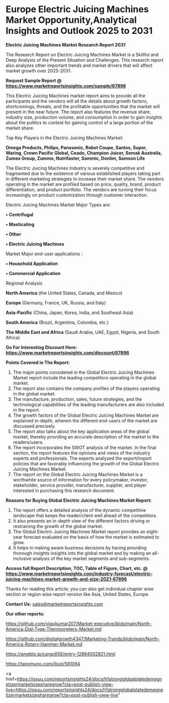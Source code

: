 # Europe Electric Juicing Machines Market Opportunity,Analytical Insights and Outlook 2025 to 2031

<strong>Electric Juicing Machines Market Research Report 2031</strong>

The Research Report on Electric Juicing Machines Market is a Skillful and Deep Analysis of the Present Situation and Challenges. This research report also analyzes other important trends and market drivers that will affect market growth over 2025-2031.

<strong>Request Sample Report @ <a href=https://www.marketreportsinsights.com/sample/67896>https://www.marketreportsinsights.com/sample/67896</a></strong>

This Electric Juicing Machines market report aims to provide all the participants and the vendors will all the details about growth factors, shortcomings, threats, and the profitable opportunities that the market will present in the near future. The report also features the revenue share, industry size, production volume, and consumption in order to gain insights about the politics to contest for gaining control of a large portion of the market share.

Top Key Players in the Electric Juicing Machines Market:

<strong>Omega Products, Philips, Panasonic, Robot Coupe, Santos, Supor, Waring, Crown Pacific Global, Ceado, Champion Juicer, Semak Australia, Zumex Group, Zummo, Nutrifaster, Sammic, Donlim, Samson Life</strong>

The Electric Juicing Machines Industry is severely competitive and fragmented due to the existence of various established players taking part in different marketing strategies to increase their market share. The vendors operating in the market are profiled based on price, quality, brand, product differentiation, and product portfolio. The vendors are turning their focus increasingly on product customization through customer interaction.

Electric Juicing Machines Market Major Types are:

<strong>• Centrifugal

• Masticating

• Other

• Electric Juicing Machines</strong>

Market Major end-user applications :

<strong>• Household Application

• Commercial Application</strong>

Regional Analysis

</u><strong><b>North America</b></strong> (the United States, Canada, and Mexico)

<strong><b>Europe </b></strong>(Germany, France, UK, Russia, and Italy)

<strong><b>Asia-Pacific</b></strong> (China, Japan, Korea, India, and Southeast Asia)

<strong><b>South America</b></strong> (Brazil, Argentina, Colombia, etc.)

<strong><b>The Middle East and Africa</b></strong> (Saudi Arabia, UAE, Egypt, Nigeria, and South Africa)

<strong>Go For Interesting Discount Here: <a href=https://www.marketreportsinsights.com/discount/67896>https://www.marketreportsinsights.com/discount/67896</a></strong>

<strong>Points Covered in The Report:</strong>
<ol>
  <li>The major points considered in the Global Electric Juicing Machines Market report include the leading competitors operating in the global market.</li>
  <li>The report also contains the company profiles of the players operating in the global market.</li>
  <li>The manufacture, production, sales, future strategies, and the technological capabilities of the leading manufacturers are also included in the report.</li>
  <li>The growth factors of the Global Electric Juicing Machines Market are explained in-depth, wherein the different end-users of the market are discussed precisely.</li>
  <li>The report also talks about the key application areas of the global market, thereby providing an accurate description of the market to the readers/users.</li>
  <li>The report incorporates the SWOT analysis of the market. In the final section, the report features the opinions and views of the industry experts and professionals. The experts analyzed the export/import policies that are favorably influencing the growth of the Global Electric Juicing Machines Market.</li>
  <li>The report on the Global Electric Juicing Machines Market is a worthwhile source of information for every policymaker, investor, stakeholder, service provider, manufacturer, supplier, and player interested in purchasing this research document.</li>
</ol>
<strong>Reasons for Buying Global Electric Juicing Machines Market Report:</strong>

<ol>
  <li>The report offers a detailed analysis of the dynamic competitive landscape that keeps the reader/client well ahead of the competitors.</li>
  <li>It also presents an in-depth view of the different factors driving or restraining the growth of the global market.</li>
  <li>The Global Electric Juicing Machines Market report provides an eight-year forecast evaluated on the basis of how the market is estimated to grow.</li>
  <li>It helps in making aware business decisions by having providing thorough insights insights into the global market and by making an all-inclusive analysis of the key market segments and sub-segments.</li>
</ol>
<strong>Access full Report Description, TOC, Table of Figure, Chart, etc. @ <a href=https://www.marketreportsinsights.com/industry-forecast/electric-juicing-machines-market-growth-and-size-2021-67896>https://www.marketreportsinsights.com/industry-forecast/electric-juicing-machines-market-growth-and-size-2021-67896</a></strong>


Thanks for reading this article; you can also get individual chapter wise section or region wise report version like Asia, United States, Europe.

<strong>Contact Us:</strong>
sales@marketreportsinsights.com

<strong>Our other reports:</strong>

<a href=https://github.com/vijaykumar207/Market-executive/blob/main/North-America-Dial-Type-Thermometers-Market.md>https://github.com/vijaykumar207/Market-executive/blob/main/North-America-Dial-Type-Thermometers-Market.md</a>

<a href=https://github.com/digitalgrowth4347/Marketing-Trands/blob/main/North-America-Rotary-Hammer-Market.md>https://github.com/digitalgrowth4347/Marketing-Trands/blob/main/North-America-Rotary-Hammer-Market.md</a>

<a href=https://ameblo.jp/cargo656/entry-12894002821.html>https://ameblo.jp/cargo656/entry-12894002821.html</a>

<a href=https://tanomuno.com/illust/561094>https://tanomuno.com/illust/561094</a>

<a href=https://issuu.com/reportsinsights24/docs/h1strongglobalplatedemagnetizermarketsizesharegrow?cta=post-publish-view-live>https://issuu.com/reportsinsights24/docs/h1strongglobalplatedemagnetizermarketsizesharegrow?cta=post-publish-view-live</a>"
